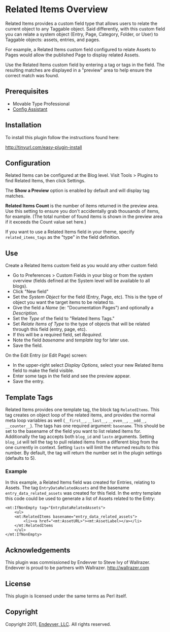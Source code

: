 # Related Items Overview

Related Items provides a custom field type that allows users to relate the current object to any Taggable object. Said differently, with this custom field you can relate a system object (Entry, Page, Category, Folder, or User) to Taggable objects: assets, entries, and pages.

For example, a Related Items custom field configured to relate Assets to Pages would allow the published Page to display related Assets.

Use the Related Items custom field by entering a tag or tags in the field. The resulting matches are displayed in a "preview" area to help ensure the correct match was found.


## Prerequisites

* Movable Type Professional
* [Config Assistant](https://github.com/openmelody/mt-plugin-configassistant/downloads)

## Installation

To install this plugin follow the instructions found here:

<http://tinyurl.com/easy-plugin-install>

## Configuration

Related Items can be configured at the Blog level. Visit Tools > Plugins to find Related Items, then click Settings.

The **Show a Preview** option is enabled by default and will display tag matches.

**Related Items Count** is the number of items returned in the preview area. Use this setting to ensure you don't accidentally grab thousands of items, for example. (The total number of found items is shown in the preview area if it exceeds the Count value set here.)

If you want to use a Related Items field in your theme, specify `related_items_tags` as the "type" in the field definition.

## Use

Create a Related Items custom field as you would any other custom field:

* Go to Preferences > Custom Fields in your blog or from the system overview (fields defined at the System level will be available to all blogs).
* Click "New field"
* Set the *System Object* for the field (Entry, Page, etc). This is the type of object you want the target items to be related to.
* Give the field a *Name* (ie: "Documentation Pages") and optionally a *Description.*
* Set the *Type* of the field to "Related Items Tags."
* Set *Relate Items of Type* to the type of objects that will be related through this field (entry, page, etc).
* If this will be a required field, set *Required*.
* Note the field *basename* and *template tag* for later use.
* Save the field.

On the Edit Entry (or Edit Page) screen:

* In the upper-right select *Display Options,* select your new Related Items field to make the field visible.
* Enter some tags in the field and see the preview appear.
* Save the entry.

## Template Tags

Related Items provides one template tag, the block tag `RelatedItems`. This tag creates on object loop of the related items, and provides the normal meta loop variables as well (`__first__`, `__last__`, `__even__`, `__odd__`, `__counter__`). The tags has one required argument: `basename`. This should be set to the basename of the field you want to list related items for. Additionally the tag accepts both `blog_id` and `lastn` arguments. Setting `blog_id` will tell the tag to pull related items from a different blog from the one currently in context. Setting `lastn` will limit the returned results to this number. By default, the tag will return the number set in the plugin settings (defaults to 5).

### Example

In this example, a Related Items field was created for Entries, relating to Assets. The tag `EntryDataRelatedAssets` and the basename `entry_data_related_assets` was created for this field. In the entry template this code could be used to generate a list of Assets related to the Entry:

    <mt:IfNonEmpty tag="EntryDataRelatedAssets">
        <ul>
        <mt:RelatedItems basename="entry_data_related_assets">
            <li><a href="<mt:AssetURL>"><mt:AssetLabel></a></li>
        </mt:RelatedItems
        </ul>
    </mt:IfNonEmpty>

## Acknowledgements

This plugin was commissioned by Endevver to Steve Ivy of Wallrazer. Endevver is proud to be partners with Wallrazer. <http://wallrazer.com>

## License

This plugin is licensed under the same terms as Perl itself.

## Copyright

Copyright 2011, [Endevver, LLC](http://endevver.com). All rights reserved.
